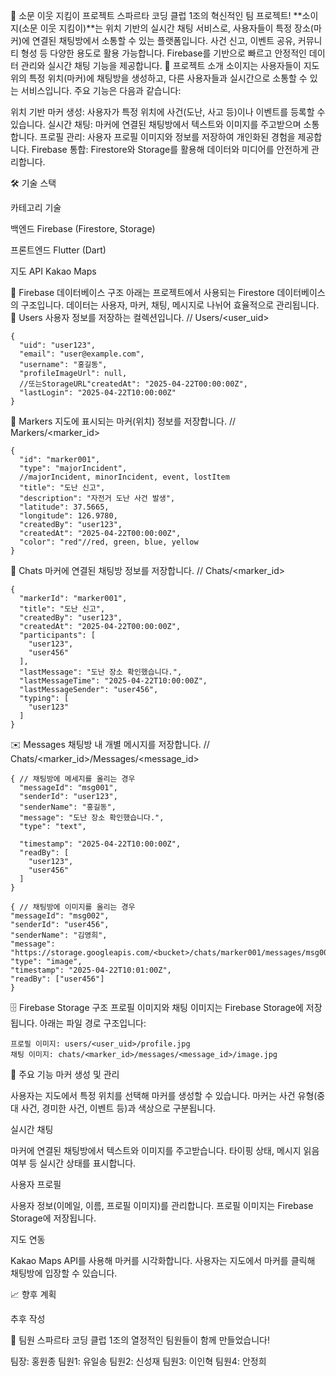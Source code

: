 🚨 소문 이웃 지킴이 프로젝트
스파르타 코딩 클럽 1조의 혁신적인 팀 프로젝트! **소이지(소문 이웃 지킴이)**는 위치 기반의 실시간 채팅 서비스로, 사용자들이 특정 장소(마커)에 연결된 채팅방에서 소통할 수 있는 플랫폼입니다. 사건 신고, 이벤트 공유, 커뮤니티 형성 등 다양한 용도로 활용 가능합니다. Firebase를 기반으로 빠르고 안정적인 데이터 관리와 실시간 채팅 기능을 제공합니다.
🎯 프로젝트 소개
소이지는 사용자들이 지도 위의 특정 위치(마커)에 채팅방을 생성하고, 다른 사용자들과 실시간으로 소통할 수 있는 서비스입니다. 주요 기능은 다음과 같습니다:

위치 기반 마커 생성: 사용자가 특정 위치에 사건(도난, 사고 등)이나 이벤트를 등록할 수 있습니다.
실시간 채팅: 마커에 연결된 채팅방에서 텍스트와 이미지를 주고받으며 소통합니다.
프로필 관리: 사용자 프로필 이미지와 정보를 저장하여 개인화된 경험을 제공합니다.
Firebase 통합: Firestore와 Storage를 활용해 데이터와 미디어를 안전하게 관리합니다.

🛠️ 기술 스택



카테고리
기술



백엔드
Firebase (Firestore, Storage)


프론트엔드
Flutter (Dart)


지도 API
Kakao Maps


📂 Firebase 데이터베이스 구조
아래는 프로젝트에서 사용되는 Firestore 데이터베이스의 구조입니다. 데이터는 사용자, 마커, 채팅, 메시지로 나뉘어 효율적으로 관리됩니다.
👤 Users
사용자 정보를 저장하는 컬렉션입니다.
// Users/<user_uid>

```
{
  "uid": "user123",
  "email": "user@example.com",
  "username": "홍길동",
  "profileImageUrl": null,
  //또는StorageURL"createdAt": "2025-04-22T00:00:00Z",
  "lastLogin": "2025-04-22T10:00:00Z"
}
```

📍 Markers
지도에 표시되는 마커(위치) 정보를 저장합니다.
// Markers/<marker_id>

```
{
  "id": "marker001",
  "type": "majorIncident",
  //majorIncident, minorIncident, event, lostItem
  "title": "도난 신고",
  "description": "자전거 도난 사건 발생",
  "latitude": 37.5665,
  "longitude": 126.9780,
  "createdBy": "user123",
  "createdAt": "2025-04-22T00:00:00Z",
  "color": "red"//red, green, blue, yellow
}
```

💬 Chats
마커에 연결된 채팅방 정보를 저장합니다.
// Chats/<marker_id>

```
{
  "markerId": "marker001",
  "title": "도난 신고",
  "createdBy": "user123",
  "createdAt": "2025-04-22T00:00:00Z",
  "participants": [
    "user123",
    "user456"
  ],
  "lastMessage": "도난 장소 확인했습니다.",
  "lastMessageTime": "2025-04-22T10:00:00Z",
  "lastMessageSender": "user456",
  "typing": [
    "user123"
  ]
}
```

✉️ Messages
채팅방 내 개별 메시지를 저장합니다.
// Chats/<marker_id>/Messages/<message_id>

```
{ // 채팅방에 메세지를 올리는 경우
  "messageId": "msg001",
  "senderId": "user123",
  "senderName": "홍길동",
  "message": "도난 장소 확인했습니다.",
  "type": "text", 

  "timestamp": "2025-04-22T10:00:00Z",
  "readBy": [
    "user123",
    "user456"
  ]
}
```
```
{ // 채팅방에 이미지를 올리는 경우
"messageId": "msg002",
"senderId": "user456",
"senderName": "김영희",
"message": "https://storage.googleapis.com/<bucket>/chats/marker001/messages/msg002/image.jpg",
"type": "image",
"timestamp": "2025-04-22T10:01:00Z",
"readBy": ["user456"]
}
```
🗄️ Firebase Storage 구조
프로필 이미지와 채팅 이미지는 Firebase Storage에 저장됩니다. 아래는 파일 경로 구조입니다:
```
프로필 이미지: users/<user_uid>/profile.jpg
채팅 이미지: chats/<marker_id>/messages/<message_id>/image.jpg
```

🚀 주요 기능
마커 생성 및 관리

사용자는 지도에서 특정 위치를 선택해 마커를 생성할 수 있습니다.
마커는 사건 유형(중대 사건, 경미한 사건, 이벤트 등)과 색상으로 구분됩니다.

실시간 채팅

마커에 연결된 채팅방에서 텍스트와 이미지를 주고받습니다.
타이핑 상태, 메시지 읽음 여부 등 실시간 상태를 표시합니다.

사용자 프로필

사용자 정보(이메일, 이름, 프로필 이미지)를 관리합니다.
프로필 이미지는 Firebase Storage에 저장됩니다.

지도 연동

Kakao Maps API를 사용해 마커를 시각화합니다.
사용자는 지도에서 마커를 클릭해 채팅방에 입장할 수 있습니다.

📈 향후 계획

추후 작성

👥 팀원
스파르타 코딩 클럽 1조의 열정적인 팀원들이 함께 만들었습니다!

팀장: 홍원종
팀원1: 유일송
팀원2: 신성재
팀원3: 이인혁
팀원4: 안정희


